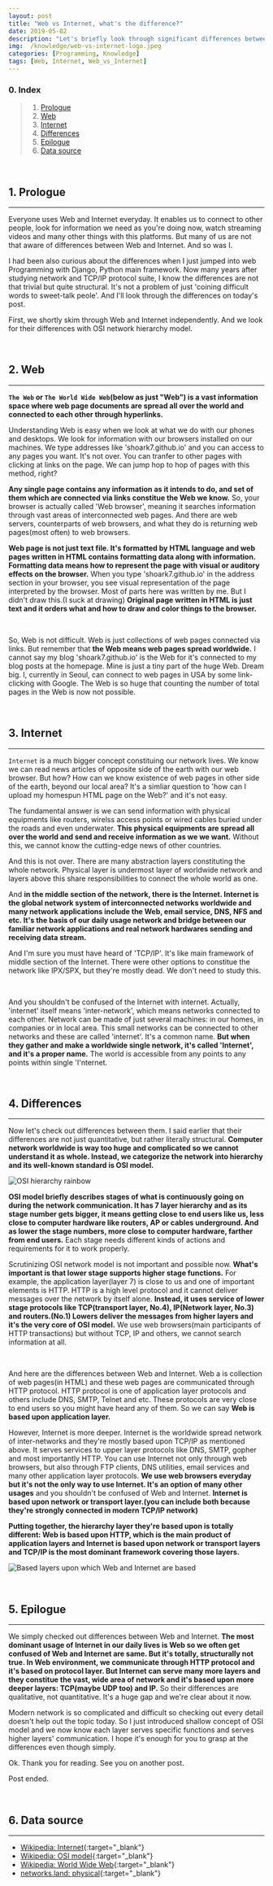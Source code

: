 ```yaml
---
layout: post
title: "Web vs Internet, what's the difference?"
date: 2019-05-02
description: "Let's briefly look through significant differences between the Web and the Internet"
img:  /knowledge/web-vs-internet-logo.jpeg
categories: [Programming, Knowledge]
tags: [Web, Internet, Web_vs_Internet]
---
```


### 0. Index

> 1. [Prologue](#1)
> 2. [Web](#2)
> 3. [Internet](#3)
> 4. [Differences](#4)
> 5. [Epilogue](#5)
> 6. [Data source](#6)


<br id="1">

## 1. Prologue

---

Everyone uses Web and Internet everyday. It enables us to connect to other people, look for information we need as you're doing now, watch streaming videos and many other things with this platforms. But many of us are not that aware of differences between Web and Internet. And so was I.

I had been also curious about the differences when I just jumped into web Programming with Django, Python main framework. Now many years after studying network and TCP/IP protocol suite, I know the differences are not that trivial but quite structural. It's not a problem of just 'coining difficult words to sweet-talk peole'.  And I'll look through the differences on today's post.

First, we shortly skim through Web and Internet independently. And we look for their differences with OSI network hierarchy model.


<br id="2">

## 2. Web

---

**`The Web` or `The World Wide Web`(below as just "Web") is a vast information space where web page documents are spread all over the world and connected to each other through hyperlinks.**  

Understanding Web is easy when we look at what we do with our phones and desktops. We look for information with our browsers installed on our machines. We type addresses like 'shoark7.github.io' and you can access to any pages you want. It's not over. You can tranfer to other pages with clicking at links on the page. We can jump hop to hop of pages with this method, right?
  
**Any single page contains any information as it intends to do, and set of them which are connected via links constitue the Web we know.** So, your browser is actually called 'Web browser', meaning it searches information through vast areas of interconnected web pages. And there are web servers, counterparts of web browsers, and what they do is returning web pages(most often) to web browsers.

**Web page is not just text file. It's formatted by HTML language and web pages written in HTML contains formatting data along with information. Formatting data means how to represent the page with visual or auditory effects on the browser.** When you type 'shoark7.github.io' in the address section in your browser, you see visual representation of the page interpreted by the browser. Most of parts here was written by me. But I didn't draw this.(I suck at drawing) **Original page written in HTML is just text and it orders what and how to draw and color things to the browser.**

<br>

So, Web is not difficult. Web is just collections of web pages connected via links. But remember that **the Web means web pages spread worldwide.** I cannot say my blog 'shoark7.github.io' is the Web for it's connected to my blog posts at the homepage. Mine is just a tiny part of the huge Web. Dream big. I, currently in Seoul, can connect to web pages in USA by some link-clicking with Google. The Web is so huge that counting the number of total pages in the Web is now not possible.




<br id="3">

## 3. Internet

---

`Internet` is a much bigger concept constituing our network lives. We know we can read news articles of opposite side of the earth with our web browser. But how? How can we know existence of web pages in other side of the earth, beyond our local area? It's a simliar question to 'how can I upload my homespun HTML page on the Web?' and it's not easy.  

The fundamental answer is we can send information with physical equipments like routers, wirelss access points or wired cables buried under the roads and even underwater. **This physical equipments are spread all over the world and send and receive information as we we want.** Without this, we cannot know the cutting-edge news of other countries.

And this is not over. There are many abstraction layers constituting the whole network. Physical layer is undermost layer of worldwide network and layers above this share responsibilities to connect the whole world as one.  

And **in the middle section of the network, there is the Internet. Internet is the global network system of interconnected networks worldwide and many network applications include the Web, email service, DNS, NFS and etc. It's the basis of our daily usage network and bridge between our familiar network applications and real network hardwares sending and receiving data stream.**

And I'm sure you must have heard of 'TCP/IP'. It's like main framework of middle section of the Internet. There were other options to constitue the network like IPX/SPX, but they're mostly dead. We don't need to study this.

<br>

And you shouldn't be confused of the Internet with internet. Actually, 'internet' itself means 'inter-network', which means networks connected to each other. Network can be made of just several machines: in our homes, in companies or in local area. This small networks can be connected to other networks and these are called 'internet'. It's a common name. **But when they gather and make a worldwide single network, it's called 'Internet', and it's a proper name.** The world is accessible from any points to any points within single 'I'nternet.


<br id="4">


## 4. Differences

---

Now let's check out differences between them. I said earlier that their differences are not just quantitative, but rather literally structural. **Computer network worldwide is way too huge and complicated so we cannot understand it as whole. Instead, we categorize the network into hierarchy and its well-known standard is OSI model.**

![OSI hierarchy rainbow](/assets/img/knowledge/web-vs-internet-osi.png)

**OSI model briefly describes stages of what is continuously going on during the network communication. It has 7 layer hierarchy and as its stage number gets bigger, it means getting close to end users like us, less close to computer hardware like routers, AP or cables underground. And as lower the stage numbers, more close to computer hardware, farther from end users.** Each stage needs different kinds of actions and requirements for it to work properly.  

Scrutinizing OSI network model is not important and possible now. **What's important is that lower stage supports higher stage functions.** For example, the application layer(layer 7) is close to us and one of important elements is HTTP. HTTP is a high level protocol and it cannot deliver messages over the network by itself alone. **Instead, it uses service of lower stage protocols like TCP(transport layer, No.4), IP(Network layer, No.3) and routers.(No.1) Lowers deliver the messages from higher layers and it's the very core of OSI model.** We use web browsers(main participants of HTTP transactions) but without TCP, IP and others, we cannot search information at all.

<br>

And here are the differences between Web and Internet. Web a is collection of web pages(in HTML) and these web pages are communicated through HTTP protocol. HTTP protocol is one of application layer protocols and others include DNS, SMTP, Telnet and etc. These protocols are very close to end users so you might have heard any of them. So we can say **Web is based upon application layer.**

However, Internet is more deeper. Internet is the worldwide spread network of inter-networks and they're mostly based upon TCP/IP as mentioned above. It serves services to upper layer protocols like DNS, SMTP, gopher and most importantly HTTP. You can use Internet not only through web browsers, but also through FTP clients, DNS utilities, email services and many other application layer protocols. **We use web browsers everyday but it's not the only way to use Internet. It's an option of many other usages** and you shouldn't be confused of Web and Internet. **Internet is based upon network or transport layer.(you can include both because they're strongly connected in modern TCP/IP network)**

**Putting together, the hierarchy layer they're based upon is totally different: Web is based upon HTTP, which is the main product of application layers and Internet is based upon network or transport layers and TCP/IP is the most dominant framework covering those layers.**

![Based layers upon which Web and Internet are based](/assets/img/knowledge/web-vs-internet-based-layer.png)


<br id="5">

## 5. Epilogue

---

We simply checked out differences between Web and Internet. **The most dominant usage of Internet in our daily lives is Web so we often get confused of Web and Internet are same. But it's totally, structurally not true. In Web environment, we communicate through HTTP protocol and it's based on protocol layer. But Internet can serve many more layers and they constitue the vast, wide area of network and it's based upon more deeper layers: TCP(maybe UDP too) and IP.** So their differences are qualitative, not quantitative. It's a huge gap and we're clear about it now.

Modern network is so complicated and difficult so checking out every detail doesn't help out the topic today. So I just introduced shallow concept of OSI model and we now know each layer serves specific functions and serves higher layers' communication. I hope it's enough for you to grasp at the differences even though simply.

Ok. Thank you for reading. See you on another post.

Post ended.


<br id="6">

## 6. Data source

---

* [Wikipedia: Internet](https://en.wikipedia.org/wiki/Internet){:target="\_blank"}
* [Wikipedia: OSI model](https://en.wikipedia.org/wiki/OSI_model){:target="\_blank"}
* [Wikipedia: World Wide Web](https://en.wikipedia.org/wiki/World_Wide_Web){:target="\_blank"}
* [networks.land: physical](http://networks.land/reference/physical/){:target="\_blank"}
